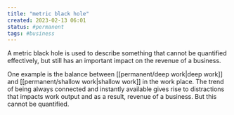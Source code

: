 ```yaml
---
title: "metric black hole"
created: 2023-02-13 06:01
status: #permanent
tags: #business 
---
```


A metric black hole is used to describe something that cannot be quantified effectively, but still has an important impact on the revenue of a business.

One example is the balance between [[permanent/deep work|deep work]] and [[permanent/shallow work|shallow work]] in the work place. The trend of being always connected and instantly available gives rise to distractions that impacts work output and as a result, revenue of a business. But this cannot be quantified.